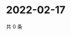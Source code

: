 # 2022-02-17

共 0 条

<!-- BEGIN WEIBO -->
<!-- 最后更新时间 Thu Feb 17 2022 19:07:27 GMT+0800 (China Standard Time) -->

<!-- END WEIBO -->

